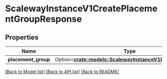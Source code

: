 # ScalewayInstanceV1CreatePlacementGroupResponse

## Properties

Name | Type | Description | Notes
------------ | ------------- | ------------- | -------------
**placement_group** | Option<[**crate::models::ScalewayInstanceV1PlacementGroup**](scaleway.instance.v1.PlacementGroup.md)> |  | [optional]

[[Back to Model list]](../README.md#documentation-for-models) [[Back to API list]](../README.md#documentation-for-api-endpoints) [[Back to README]](../README.md)


